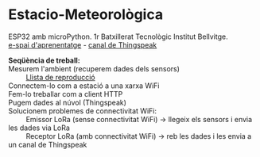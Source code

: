 # Estacio-Meteorològica
<p>ESP32 amb microPython. 1r Batxillerat Tecnològic Institut Bellvitge.<br>
<a target="_blank" href="https://sites.google.com/xtec.cat/bellbit-g1/seqüència-daprenentatge/mesurem-lambient">e-spai d'aprenentatge</a> - <a href="https://thingspeak.mathworks.com/channels/1825502" target="_blank">canal de Thingspeak</a></p> 

<p><b>Seqüència de treball:</b><br>
Mesurem l'ambient (recuperem dades dels sensors)<br>
&nbsp;&nbsp;&nbsp;&nbsp;&nbsp;&nbsp;&nbsp;&nbsp; <a target="_blank" href="https://www.youtube.com/playlist?list=PLPgROzFANTubuU63zn_CugJb2zuYuDn44">Llista de reproducció</a><br>
Connectem-lo com a estació a una xarxa WiFi<br>
Fem-lo treballar com a client HTTP<br>
Pugem dades al núvol (Thingspeak)<br>
Solucionem problemes de connectivitat WiFi:<br>
&nbsp;&nbsp;&nbsp;&nbsp;&nbsp;&nbsp;&nbsp;&nbsp; Emissor LoRa (sense connectivitat WiFi) -> llegeix els sensors i envia les dades via LoRa<br>
&nbsp;&nbsp;&nbsp;&nbsp;&nbsp;&nbsp;&nbsp;&nbsp; Receptor LoRa (amb connectivitat WiFi) -> reb les dades i les envia a un canal de Thingspeak</p>
